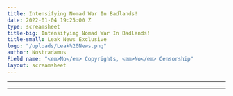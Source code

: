 ```yaml
---
title: Intensifying Nomad War In Badlands!
date: 2022-01-04 19:25:00 Z
type: screamsheet
title-big: Intensifying Nomad War In Badlands!
title-small: Leak News Exclusive
logo: "/uploads/Leak%20News.png"
author: Nostradamus
Field name: "<em>No</em> Copyrights, <em>No</em> Censorship"
layout: screamsheet
---
```


---

---